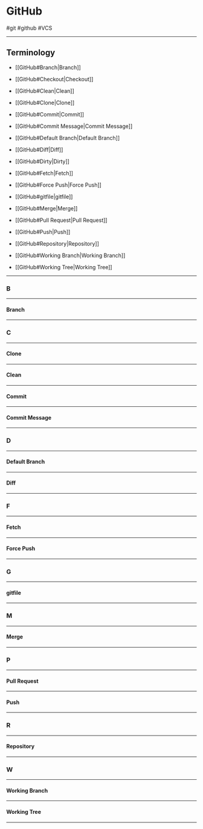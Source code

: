 # GitHub
#git #github #VCS

---

## Terminology


- [[GitHub#Branch|Branch]]

- [[GitHub#Checkout|Checkout]]

- [[GitHub#Clean|Clean]]

- [[GitHub#Clone|Clone]]

- [[GitHub#Commit|Commit]]

- [[GitHub#Commit Message|Commit Message]]

- [[GitHub#Default Branch|Default Branch]]

- [[GitHub#Diff|Diff]]

- [[GitHub#Dirty|Dirty]]


- [[GitHub#Fetch|Fetch]]

- [[GitHub#Force Push|Force Push]]

- [[GitHub#gitfile|gitfile]]

- [[GitHub#Merge|Merge]]

- [[GitHub#Pull Request|Pull Request]]

- [[GitHub#Push|Push]]

- [[GitHub#Repository|Repository]]

- [[GitHub#Working Branch|Working Branch]]

- [[GitHub#Working Tree|Working Tree]]


---

### B



---

#### Branch



---

### C


---

#### Clone



---

#### Clean



---

#### Commit



---

#### Commit Message



---

### D



---

#### Default Branch



---

#### Diff



---

### F



---

#### Fetch



---

#### Force Push



---

### G



---

#### gitfile



---

### M



---

#### Merge



---

### P



---

#### Pull Request



---

#### Push



---

### R



---

#### Repository



---

### W



---

#### Working Branch



---

#### Working Tree



---
